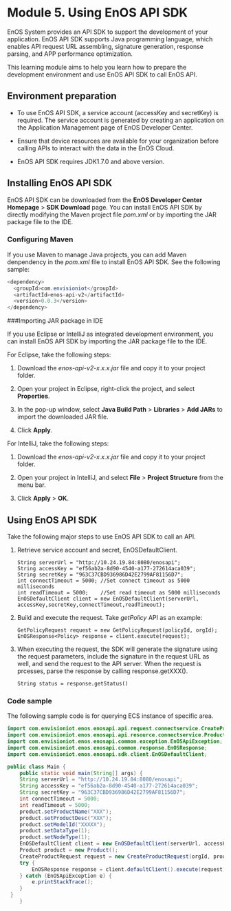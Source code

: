 # Module 5. Using EnOS API SDK

EnOS System provides an API SDK to support the development of your application. EnOS API SDK supports Java programming language, which enables API request URL assembling, signature generation, response parsing, and APP performance optimization.

This learning module aims to help you learn how to prepare the development environment and use EnOS API SDK to call EnOS API.

## Environment preparation

- To use EnOS API SDK, a service account (accessKey and secretKey) is required. The service account is generated by creating an application on the Application Management page of EnOS Developer Center.

- Ensure that device resources are available for your organization before calling APIs to interact with the data in the EnOS Cloud.  

- EnOS API SDK requires JDK1.7.0 and above version.


## Installing EnOS API SDK

EnOS API SDK can be downloaded from the **EnOS Developer Center Homepage** > **SDK Download** page. You can install EnOS API SDK by directly modifying the Maven project file *pom.xml* or by importing the JAR package file to the IDE.

### Configuring Maven
If you use Maven to manage Java projects, you can add Maven denpendency in the *pom.xml* file to install EnOS API SDK. See the following sample:

```java
<dependency>
  <groupId>com.envisioniot</groupId>
  <artifactId>enos-api-v2</artifactId>
  <version>0.0.3</version>
</dependency>
```

###Importing JAR package in IDE

If you use Eclipse or IntelliJ as integrated development environment, you can install EnOS API SDK by importing the JAR package file to the IDE.

For Eclipse, take the following steps:

1. Download the *enos-api-v2-x.x.x.jar* file and copy it to your project folder.

2. Open your project in Eclipse, right-click the project, and select **Properties**.

3. In the pop-up window, select **Java Build Path** > **Libraries** > **Add JARs** to import the downloaded JAR file.

4. Click **Apply**.

For IntelliJ, take the following steps:

1. Download the *enos-api-v2-x.x.x.jar* file and copy it to your project folder.

2. Open your project in IntelliJ, and select **File** > **Project Structure** from the menu bar.

3. Click **Apply** > **OK**.

## Using EnOS API SDK

Take the following major steps to use EnOS API SDK to call an API.

1. Retrieve service account and secret, EnOSDefaultClient.

   ```
   String serverUrl = "http://10.24.19.84:8080/enosapi";
   String accessKey = "ef56ab2a-8d90-4540-a177-272614aca039";
   String secretKey = "963C37CBD936986D42E2799AF81156D7";
   int connectTimeout = 5000; //Set connect timeout as 5000 milliseconds
   int readTimeout = 5000;    //Set read timeout as 5000 milliseconds
   EnOSDefaultClient client = new EnOSDefaultClient(serverUrl, accessKey,secretKey,connectTimeout,readTimeout);
   ```

2. Build and execute the request. Take *getPolicy* API as an example:

   ```
   GetPolicyRequest request = new GetPolicyRequest(policyId, orgId);
   EnOSResponse<Policy> response = client.execute(request);
   ```

3. When executing the request, the SDK will generate the signature using the request parameters, include the signature in the request URL as well, and send the request to the API server. When the request is prcesses, parse the response by calling response.getXXX().

   ```
   String status = response.getStatus()
   ```

### Code sample

The following sample code is for querying ECS instance of specific area.

```java
import com.envisioniot.enos.enosapi.api.request.connectservice.CreateProductRequest;
import com.envisioniot.enos.enosapi.api.resource.connectservice.Product;
import com.envisioniot.enos.enosapi.common.exception.EnOSApiException;
import com.envisioniot.enos.enosapi.common.response.EnOSResponse;
import com.envisioniot.enos.enosapi.sdk.client.EnOSDefaultClient;

public class Main {
    public static void main(String[] args) {
    String serverUrl = "http://10.24.19.84:8080/enosapi";
    String accessKey = "ef56ab2a-8d90-4540-a177-272614aca039";
    String secretKey = "963C37CBD936986D42E2799AF81156D7";
    int connectTimeout = 5000;
    int readTimeout = 5000;
    product.setProductName("XXX");
    product.setProductDesc("XXX");
    product.setModelId("XXXXX");
    product.setDataType(1);
    product.setNodeType(1);
    EnOSDefaultClient client = new EnOSDefaultClient(serverUrl, accessKey,secretKey,connectTimeout,readTimeout);
    Product product = new Product();
    CreateProductRequest request = new CreateProductRequest(orgId, product);
    try {
        EnOSResponse response = client.defaultClient().execute(request);
    } catch (EnOSApiException e) {
        e.printStackTrace();
    }
 }
    }
```

